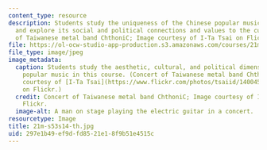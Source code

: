 ```yaml
---
content_type: resource
description: Students study the uniqueness of the Chinese popular music in this course,
  and explore its social and political connections and values to the culture. Concert
  of Taiwanese metal band ChthoniC; Image courtesy of I-Ta Tsai on Flickr.
file: https://ol-ocw-studio-app-production.s3.amazonaws.com/courses/21m-s53-chinese-popular-musics-in-dialogue-spring-2014/297e1b49ef9dfd8521e18f9b51e4515c_21m-s53s14-th.jpg
file_type: image/jpeg
image_metadata:
  caption: Students study the aesthetic, cultural, and political dimensions of Chinese-language
    popular music in this course. (Concert of Taiwanese metal band ChthoniC; Image
    courtesy of [I-Ta Tsai](https://www.flickr.com/photos/tsaiid/14004563662/in/set-72157644346326683)
    on Flickr.)
  credit: Concert of Taiwanese metal band ChthoniC; Image courtesy of I-Ta Tsai on
    Flickr.
  image-alt: A man on stage playing the electric guitar in a concert.
resourcetype: Image
title: 21m-s53s14-th.jpg
uid: 297e1b49-ef9d-fd85-21e1-8f9b51e4515c
---
```

